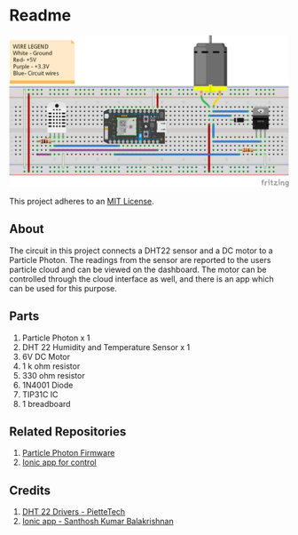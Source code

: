 # Readme

![Image of Schematic](MotorControlSchematic_bb.png)

This project adheres to an [MIT License](LICENSE).

## About

The circuit in this project connects a DHT22 sensor and a DC motor to a Particle Photon. The readings from the sensor are reported to the users particle cloud and can be viewed on the dashboard. The motor can be controlled through the cloud interface as well, and there is an app which can be used for this purpose.

## Parts

1. Particle Photon x 1
2. DHT 22 Humidity and Temperature Sensor x 1
3. 6V DC Motor
4. 1 k ohm resistor
5. 330 ohm resistor
6. 1N4001 Diode
7. TIP31C IC
6. 1 breadboard

## Related Repositories

1. [Particle Photon Firmware](https://github.com/Aditya90/GardenWatering-Firmware)
2. [Ionic app for control](https://github.com/Aditya90/GardenWatering-WebUi)

## Credits
1. [DHT 22 Drivers - PietteTech](https://github.com/piettetech/PietteTech_DHT)
2. [Ionic app - Santhosh Kumar Balakrishnan](http://bsanth.github.io/)
